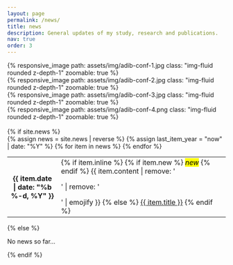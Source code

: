 ```yaml
---
layout: page
permalink: /news/
title: news
description: General updates of my study, research and publications.
nav: true
order: 3
---
```


<div class="row mt-3">
    <div class="col-sm mt-3 mt-md-0">
        {% responsive_image path: assets/img/adib-conf-1.jpg class: "img-fluid rounded z-depth-1" zoomable: true %}
    </div>
    <div class="col-sm mt-3 mt-md-0">
        {% responsive_image path: assets/img/adib-conf-2.jpg class: "img-fluid rounded z-depth-1" zoomable: true %}
    </div>
    <div class="col-sm mt-3 mt-md-0">
        {% responsive_image path: assets/img/adib-conf-3.jpg class: "img-fluid rounded z-depth-1" zoomable: true %}
    </div>
    <div class="col-sm mt-3 mt-md-0">
        {% responsive_image path: assets/img/adib-conf-4.png class: "img-fluid rounded z-depth-1" zoomable: true %}
    </div>
</div>

<br>

<div class="news">
  {% if site.news  %}
    <div class="table-responsive">
      <table class="table table-sm table-borderless">
      {% assign news = site.news | reverse %}
      {% assign last_item_year = "now" | date: "%Y" %}
      {% for item in news %}
        <tr>
          <th scope="row" style='width: 100px;'>{{ item.date | date: "%b %-d, %Y" }}</th>
          <td>
            {% if item.inline %}
            {% if item.new %} <mark><i>new</i></mark> {% endif %} {{ item.content | remove: '<p>' | remove: '</p>' | emojify }}
            {% else %}
              <a class="news-title" href="{{ item.url | relative_url }}">{{ item.title }}</a>
            {% endif %}
          </td>
        </tr>
      {% endfor %}
      </table>
    </div>
  {% else %}
    <p>No news so far...</p>
  {% endif %}
</div>
